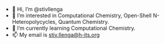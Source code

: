 - 👋 Hi, I’m @stivllenga
- 👀 I’m interested in Computational Chemistry, Open-Shell N-Heteropolycycles, Quantum Chemistry.
- 🌱 I’m currently learning Computational Chemistry.
- 📫 My email is stiv.llenga@h-its.org
